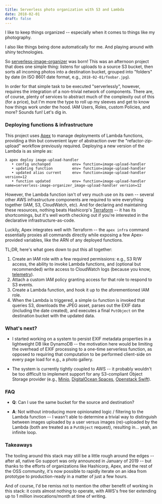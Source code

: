 ```yaml
---
title: Serverless photo organization with S3 and Lambda
date: 2018-02-01
draft: false
---
```


I like to keep things organized -- especially when it comes to things like my
photography.

I also like things being done automatically for me. And playing around with
shiny technologies.

So [serverless-image-organizer][gh-link] was born! This was an afternoon project
that does one simple thing: listens for uploads to a source S3 bucket, then
sorts all incoming photos into a destination bucket, grouped into "folders" by
date (in ISO 8601 date format, e.g., `2018-02-01/foobar.jpg`).

In order for that simple task to be executed "serverlessly", however, requires
the integration of a non-trivial network of components. There are, of course,
plenty of services to abstract much of the complexity out of this (for a price),
but I'm more the type to roll up my sleeves and get to know how things work
under the hood. IAM Users, Roles, custom Policies, and more? Sounds fun! Let's
dig in.

### Deploying functions & infrastructure

This project uses [Apex][apex] to manage deployments of Lambda functions,
providing a thin but convenient layer of abstraction over the
"refactor-zip-upload" workflow previously required. Deploying a new version of
the Lambda is as simple as:

```
λ apex deploy image-upload-handler
   • config unchanged          env= function=image-upload-handler
   • updating function         env= function=image-upload-handler
   • updated alias current     env= function=image-upload-handler version=12
   • function updated          env= function=image-upload-handler name=serverless-image-organizer_image-upload-handler version=12
```

However, the Lambda function isn't of very much use on its own -- several other
AWS infrastructure components are required to wire everything together (IAM, S3,
CloudWatch, etc). And for declaring and maintaining these resources, nothing
beats Hashicorp's [Terraform][terraform] -- it has its shortcomings, but it's
well worth checking out if you're interested in the declarative
infrastructure-as-code.

Luckily, Apex integrates well with Terraform -- the `apex infra` command
essentially proxies all commands directly while exposing a few Apex-provided
variables, like the ARN of any deployed functions.

TL;DR, here's what goes down to put this all together:

1. Create an IAM role with a few required permissions: e.g., S3 R/W access, the
   ability to invoke Lambda functions, and (optional but recommended) write
   access to CloudWatch logs (because you know, [telemetry][telemetry]).
1. Attach a custom IAM policy granting access for that role to respond to S3
   events.
1. Create a Lambda function, and hook it up to the aforementioned IAM role.
1. When the Lambda is triggered, a simple `Go` function is invoked that queries
   S3, downloads the JPEG asset, parses out the EXIF data (including the date
   created), and executes a final `PutObject` on the destination bucket with the
   updated data.

### What's next?

* I started working on a system to persist EXIF metadata properties in a
  lightweight DB like DynamoDB -- the motivation here would be limiting the
  overhead of EXIF processing to a one-time serverless function, as opposed to
  requiring that computation to be performed client-side on every page load for
  e.g., a photo gallery.

- The system is currently tightly coupled to AWS -- it probably wouldn't be too
  difficult to implement support for any S3-compliant Object Storage provider
  (e.g., [Minio][minio], [DigitalOcean Spaces][do-spaces], [Openstack
  Swift][os-swift]).

### FAQ

* **Q**: Can I use the same bucket for the source and destination?

- **A**: Not without introducing more opinionated logic / filtering to the
  Lambda function -- I wasn't able to determine a trivial way to distinguish
  between images uploaded by a user versus images (re)-uploaded by the Lambda
  (both are treated as a `PutObject` request), resulting in... yeah, an infinite
  loop.

### Takeaways

The tooling around this stack may still be a little rough around the edges --
after all, native Go support was only announced in January of 2019 -- but thanks
to the efforts of organizations like Hashicorp, Apex, and the rest of the OSS
community, it's now possible to rapidly iterate on an idea from prototype to
production-ready in a matter of just a few hours.

And of course, I'd be remiss not to mention the other benefit of working in this
stack: it costs almost nothing to operate, with AWS's free tier extending up to
1 million invocations/month at time of writing.

[apex]: https://github.com/apex/apex
[do-spaces]: https://www.digitalocean.com/products/spaces/
[gh-link]: https://github.com/jessestuart/serverless-image-organizer
[minio]: https://minio.io
[os-swift]: https://www.openstack.org/software/releases/ocata/components/swift
[telemetry]: https://www.safaribooksonline.com/library/view/the-devops-handbook/9781457191381/DOHB-ch_14.xhtml
[terraform]: https://github.com/hashicorp/terraform

